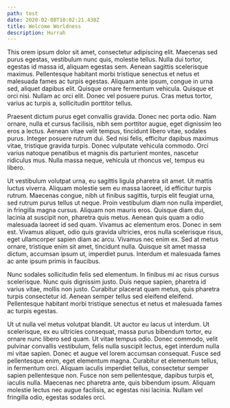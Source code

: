 ```yaml
---
path: test
date: 2020-02-08T10:02:21.438Z
title: Welcome Worldness
description: Hurrah
---
```

This orem ipsum dolor sit amet, consectetur adipiscing elit. Maecenas sed purus egestas, vestibulum nunc quis, molestie tellus. Nulla dui tortor, egestas id massa id, aliquam egestas sem. Aenean sagittis scelerisque maximus. Pellentesque habitant morbi tristique senectus et netus et malesuada fames ac turpis egestas. Aliquam ante ipsum, congue in urna sed, aliquet dapibus elit. Quisque ornare fermentum vehicula. Quisque et orci nisi. Nullam ac orci elit. Donec vel posuere purus. Cras metus tortor, varius ac turpis a, sollicitudin porttitor tellus.



Praesent dictum purus eget convallis gravida. Donec nec porta odio. Nam ornare, nulla et cursus facilisis, nibh sem porttitor augue, eget dignissim leo eros a lectus. Aenean vitae velit tempus, tincidunt libero vitae, sodales purus. Integer posuere rutrum dui. Sed nisi felis, efficitur dapibus maximus vitae, tristique gravida turpis. Donec vulputate vehicula commodo. Orci varius natoque penatibus et magnis dis parturient montes, nascetur ridiculus mus. Nulla massa neque, vehicula ut rhoncus vel, tempus eu libero.



Ut vestibulum volutpat urna, eu sagittis ligula pharetra sit amet. Ut mattis luctus viverra. Aliquam molestie sem eu massa laoreet, id efficitur turpis rutrum. Maecenas congue, nibh ut finibus sagittis, turpis elit feugiat urna, sed rutrum purus tellus ut neque. Proin vestibulum diam non nulla imperdiet, in fringilla magna cursus. Aliquam non mauris eros. Quisque diam dui, lacinia at suscipit non, pharetra quis metus. Aenean quis quam a odio malesuada laoreet id sed quam. Vivamus ac elementum eros. Donec in sem est. Vivamus aliquet, odio quis gravida ultricies, eros nulla scelerisque risus, eget ullamcorper sapien diam ac arcu. Vivamus nec enim ex. Sed at metus ornare, tristique enim sit amet, tincidunt nulla. Quisque sit amet massa dictum, accumsan ipsum ut, imperdiet purus. Interdum et malesuada fames ac ante ipsum primis in faucibus.



Nunc sodales sollicitudin felis sed elementum. In finibus mi ac risus cursus scelerisque. Nunc quis dignissim justo. Duis neque sapien, pharetra id varius vitae, mollis non justo. Curabitur placerat quam metus, quis pharetra turpis consectetur id. Aenean semper tellus sed eleifend eleifend. Pellentesque habitant morbi tristique senectus et netus et malesuada fames ac turpis egestas.



Ut ut nulla vel metus volutpat blandit. Ut auctor eu lacus ut interdum. Ut scelerisque, ex eu ultricies consequat, massa purus bibendum tortor, eu ornare nunc libero sed quam. Ut vitae tempus odio. Donec commodo, velit pulvinar convallis vestibulum, felis nulla suscipit lectus, eget interdum nulla mi vitae sapien. Donec et augue vel lorem accumsan consequat. Fusce sed pellentesque enim, eget elementum magna. Curabitur et elementum tellus, in fermentum orci. Aliquam iaculis imperdiet tellus, consectetur semper sapien pellentesque non. Fusce non sem pellentesque, dapibus turpis et, iaculis nulla. Maecenas nec pharetra ante, quis bibendum ipsum. Aliquam molestie lectus nec augue facilisis, ac egestas nisi lacinia. Nullam vel fringilla odio, egestas sodales orci.

